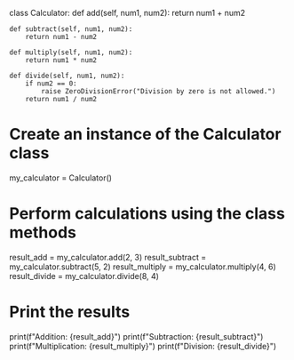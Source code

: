 class Calculator:
    def add(self, num1, num2):
        return num1 + num2

    def subtract(self, num1, num2):
        return num1 - num2

    def multiply(self, num1, num2):
        return num1 * num2

    def divide(self, num1, num2):
        if num2 == 0:
            raise ZeroDivisionError("Division by zero is not allowed.")
        return num1 / num2

# Create an instance of the Calculator class
my_calculator = Calculator()

# Perform calculations using the class methods
result_add = my_calculator.add(2, 3)
result_subtract = my_calculator.subtract(5, 2)
result_multiply = my_calculator.multiply(4, 6)
result_divide = my_calculator.divide(8, 4)

# Print the results
print(f"Addition: {result_add}")
print(f"Subtraction: {result_subtract}")
print(f"Multiplication: {result_multiply}")
print(f"Division: {result_divide}")

